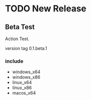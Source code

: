 # TODO New Release

## Beta Test

Action Test.

version tag 0.1.beta.1

### include

- windows_x64
- windows_x86
- linux_x64
- linux_x86
- macos_x64

